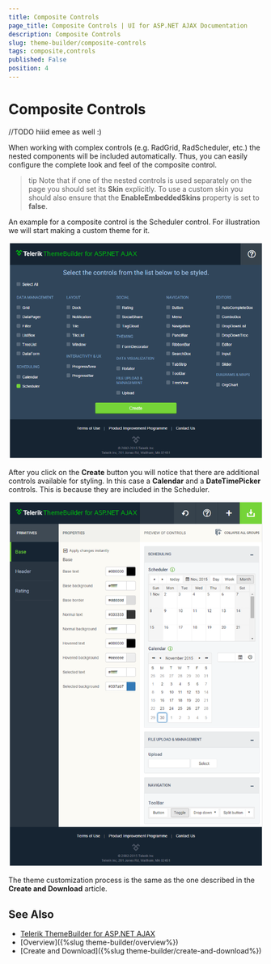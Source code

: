 ```yaml
---
title: Composite Controls
page_title: Composite Controls | UI for ASP.NET AJAX Documentation
description: Composite Controls
slug: theme-builder/composite-controls
tags: composite,controls
published: False
position: 4
---
```


# Composite Controls 


//TODO hiiid emee as well :)

When working with complex controls (e.g. RadGrid, RadScheduler, etc.) the nested components will be included automatically. Thus, you can easily configure the complete look and feel of the composite control.

>tip Note that if one of the nested controls is used separately on the page you should set its **Skin** explicitly. To use a custom skin you should also ensure that the **EnableEmbeddedSkins** property is set to **false**.
>


An example for a composite control is the Scheduler control. For illustration we will start making a custom theme for it.

![ThemeBuilder Composite controls 1](images/theme-builder-composite-controls-1.png)



After you click on the **Create** button you will notice that there are additional controls available for styling. In this case a **Calendar** and a **DateTimePicker** controls. This is because they are included in the Scheduler. 

![ThemeBuilder Composite controls 2](images/theme-builder-composite-controls-2.png)




The theme customization process is the same as the one described in the **Create and Download** article. 


## See Also

 * [Telerik ThemeBuilder for ASP.NET AJAX](http://themebuilder.telerik.com/)
 * [Overview]({%slug theme-builder/overview%})
 * [Create and Download]({%slug theme-builder/create-and-download%})


